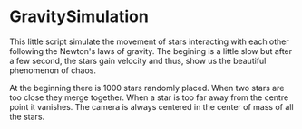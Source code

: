 # GravitySimulation
This little script simulate the movement of stars interacting with each other following the Newton's laws of gravity.
The begining is a little slow but after a few second, the stars gain velocity and thus, show us the beautiful phenomenon of chaos.

At the beginning there is 1000 stars randomly placed. 
When two stars are too close they merge together.
When a star is too far away from the centre point it vanishes.
The camera is always centered in the center of mass of all the stars.
